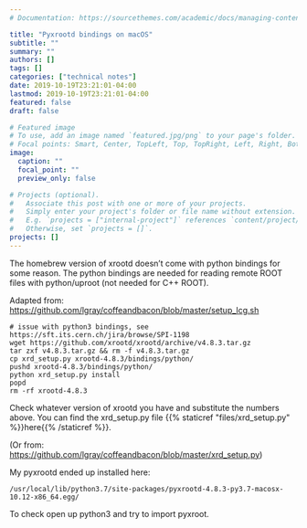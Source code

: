 ```yaml
---
# Documentation: https://sourcethemes.com/academic/docs/managing-content/

title: "Pyxrootd bindings on macOS"
subtitle: ""
summary: ""
authors: []
tags: []
categories: ["technical notes"]
date: 2019-10-19T23:21:01-04:00
lastmod: 2019-10-19T23:21:01-04:00
featured: false
draft: false

# Featured image
# To use, add an image named `featured.jpg/png` to your page's folder.
# Focal points: Smart, Center, TopLeft, Top, TopRight, Left, Right, BottomLeft, Bottom, BottomRight.
image:
  caption: ""
  focal_point: ""
  preview_only: false

# Projects (optional).
#   Associate this post with one or more of your projects.
#   Simply enter your project's folder or file name without extension.
#   E.g. `projects = ["internal-project"]` references `content/project/deep-learning/index.md`.
#   Otherwise, set `projects = []`.
projects: []
---
```


The homebrew version of xrootd doesn’t come with python bindings for some reason. The python bindings are needed for reading remote ROOT files with python/uproot (not needed for C++ ROOT).

Adapted from: https://github.com/lgray/coffeandbacon/blob/master/setup_lcg.sh

    # issue with python3 bindings, see https://sft.its.cern.ch/jira/browse/SPI-1198
    wget https://github.com/xrootd/xrootd/archive/v4.8.3.tar.gz 
    tar zxf v4.8.3.tar.gz && rm -f v4.8.3.tar.gz 
    cp xrd_setup.py xrootd-4.8.3/bindings/python/ 
    pushd xrootd-4.8.3/bindings/python/ 
    python xrd_setup.py install
    popd
    rm -rf xrootd-4.8.3 

Check whatever version of xrootd you have and substitute the numbers above. You can find the xrd_setup.py file {{% staticref "files/xrd_setup.py" %}}here{{% /staticref %}}.

(Or from: https://github.com/lgray/coffeandbacon/blob/master/xrd_setup.py)

My pyxrootd ended up installed here:

    /usr/local/lib/python3.7/site-packages/pyxrootd-4.8.3-py3.7-macosx-10.12-x86_64.egg/

To check open up python3 and try to import pyxroot.
